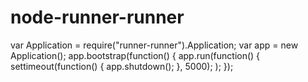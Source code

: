 node-runner-runner
==================

var Application = require("runner-runner").Application;
var app = new Application();
app.bootstrap(function() {
	app.run(function() {
		settimeout(function() {
			app.shutdown();
		}, 5000);
	);
});